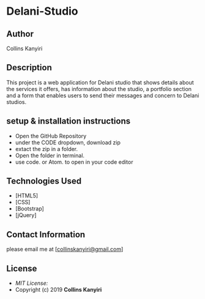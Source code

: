 # Delani-Studio

## Author

Collins Kanyiri

## Description

This project is a web application for Delani studio that shows details about the services it offers, has information about the studio, a portfolio section and a form that enables users to send their messages and concern to Delani studios. 




## setup & installation instructions
* Open the GitHub Repository
* under the CODE dropdown, download zip
* extact the zip in a folder.
* Open the folder in terminal.
* use code. or Atom. to open in your code editor

## Technologies Used

* [HTML5]
* [CSS]
* [Bootstrap]
* [jQuery]


## Contact Information 

please email me at [collinskanyiri@gmail.com]

## License
* *MIT License:*
* Copyright (c) 2019 **Collins Kanyiri**

